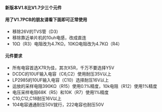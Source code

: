 #### 新版本V1.8比V1.7少三个元件
#### 用了V1.7PCB的朋友请看下面即可正常使用
* 移除26V的TVS管（D3）
* 移除靠近单片机的10uh电感，改成直连
* 10Ω（R3）电阻改为4.7KΩ，10KΩ电阻改为4.7KΩ（R4）
#### 元件要求
* 所有电容首选X7R为佳，其次X5R，千万不要选择Y5V
* DCDC的10UF输入电容（C6,C2）使用耐压35V以上
* LP2985的10UF输入电容（C10）选择耐压16V以上
* 运放的采样电阻390KΩ（R15）使用0.1%精度，10k电阻（R12）使用1%精度
* 电压采样电阻68K（R5）和10K（R7）使用1%精度
* C10,C12,C18耐压16V以上
* 104电容通通耐压50V就行，222电容也耐压50V
